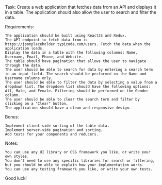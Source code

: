 Task: Create a web application that fetches data from an API and displays it in a table. The application should also allow the user to search and filter the data.

Requirements:

    The application should be built using ReactJS and Redux.
    The API endpoint to fetch data from is https://jsonplaceholder.typicode.com/users. Fetch the data when the application loads.
    Display the data in a table with the following columns: Name, Username, Email, Phone, and Website.
    The table should have pagination that allows the user to navigate through the data.
    The user should be able to search for data by entering a search term in an input field. The search should be performed on the Name and Username columns only.
    The user should be able to filter the data by selecting a value from a dropdown list. The dropdown list should have the following options: All, Male, and Female. Filtering should be performed on the Gender column.
    The user should be able to clear the search term and filter by clicking on a "Clear" button.
    The application should have a clean and responsive design.

Bonus:

    Implement client-side sorting of the table data.
    Implement server-side pagination and sorting.
    Add tests for your components and reducers.

Notes:

    You can use any UI library or CSS framework you like, or write your own styles.
    You don't need to use any specific libraries for search or filtering, but you should be able to explain how your implementation works.
    You can use any testing framework you like, or write your own tests.

Good luck!
